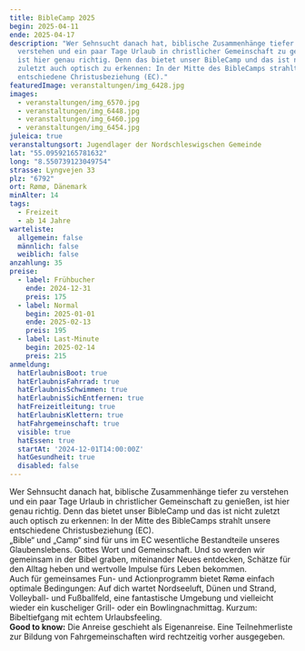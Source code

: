 ```yaml
---
title: BibleCamp 2025
begin: 2025-04-11
ende: 2025-04-17
description: "Wer Sehnsucht danach hat, biblische Zusammenhänge tiefer zu
  verstehen und ein paar Tage Urlaub in christlicher Gemeinschaft zu genießen,
  ist hier genau richtig. Denn das bietet unser BibleCamp und das ist nicht
  zuletzt auch optisch zu erkennen: In der Mitte des BibleCamps strahlt unsere
  entschiedene Christusbeziehung (EC)."
featuredImage: veranstaltungen/img_6428.jpg
images:
  - veranstaltungen/img_6570.jpg
  - veranstaltungen/img_6448.jpg
  - veranstaltungen/img_6460.jpg
  - veranstaltungen/img_6454.jpg
juleica: true
veranstaltungsort: Jugendlager der Nordschleswigschen Gemeinde
lat: "55.09592165781632"
long: "8.550739123049754"
strasse: Lyngvejen 33
plz: "6792"
ort: Rømø, Dänemark
minAlter: 14
tags:
  - Freizeit
  - ab 14 Jahre
warteliste:
  allgemein: false
  männlich: false
  weiblich: false
anzahlung: 35
preise:
  - label: Frühbucher
    ende: 2024-12-31
    preis: 175
  - label: Normal
    begin: 2025-01-01
    ende: 2025-02-13
    preis: 195
  - label: Last-Minute
    begin: 2025-02-14
    preis: 215
anmeldung:
  hatErlaubnisBoot: true
  hatErlaubnisFahrrad: true
  hatErlaubnisSchwimmen: true
  hatErlaubnisSichEntfernen: true
  hatFreizeitleitung: true
  hatErlaubnisKlettern: true
  hatFahrgemeinschaft: true
  visible: true
  hatEssen: true
  startAt: '2024-12-01T14:00:00Z'
  hatGesundheit: true
  disabled: false
---
```

Wer Sehnsucht danach hat, biblische Zusammenhänge tiefer zu verstehen und ein paar Tage Urlaub in christlicher Gemeinschaft zu genießen, ist hier genau richtig. Denn das bietet unser BibleCamp und das ist nicht zuletzt auch optisch zu erkennen: In der Mitte des BibleCamps strahlt unsere entschiedene Christusbeziehung (EC).\
„Bible“ und „Camp“ sind für uns im EC wesentliche Bestandteile unseres Glaubenslebens. Gottes Wort und Gemeinschaft. Und so werden wir gemeinsam in der Bibel graben, miteinander Neues entdecken, Schätze für den Alltag heben und wertvolle Impulse fürs Leben bekommen.\
Auch für gemeinsames Fun- und Actionprogramm bietet Rømø einfach optimale Bedingungen: Auf dich wartet Nordseeluft, Dünen und Strand, Volleyball- und Fußballfeld, eine fantastische Umgebung und vielleicht wieder ein kuscheliger Grill- oder ein Bowlingnachmittag. Kurzum: Bibeltiefgang mit echtem Urlaubsfeeling.\
**Good to know:** Die Anreise geschieht als Eigenanreise. Eine Teilnehmerliste zur Bildung von Fahrgemeinschaften wird rechtzeitig vorher ausgegeben.
